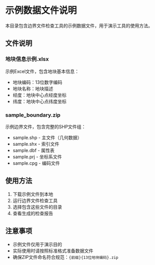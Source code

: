 # 示例数据文件说明

本目录包含边界文件检查工具的示例数据文件，用于演示工具的使用方法。

## 文件说明

### 地块信息示例.xlsx
示例Excel文件，包含地块基本信息：
- 地块编码：13位数字编码
- 地块名称：地块描述
- 经度：地块中心点经度坐标
- 纬度：地块中心点纬度坐标

### sample_boundary.zip
示例边界文件，包含完整的SHP文件组：
- sample.shp - 主文件（几何数据）
- sample.shx - 索引文件
- sample.dbf - 属性表
- sample.prj - 坐标系文件
- sample.cpg - 编码文件

## 使用方法

1. 下载示例文件到本地
2. 运行边界文件检查工具
3. 选择包含这些文件的目录
4. 查看生成的检查报告

## 注意事项

- 示例文件仅用于演示目的
- 实际使用时请按照标准格式准备数据文件
- 确保ZIP文件命名符合规范：`{前缀}{13位地块编码}.zip`